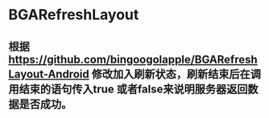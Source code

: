 # BGARefreshLayout
根据 https://github.com/bingoogolapple/BGARefreshLayout-Android 修改加入刷新状态，刷新结束后在调用结束的语句传入true 或者false来说明服务器返回数据是否成功。
-

